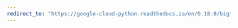 ```yaml
---
redirect_to: "https://google-cloud-python.readthedocs.io/en/0.18.0/bigtable-row-filters.html"
---
```

